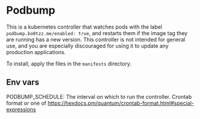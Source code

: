 # Podbump

This is a kubernetes controller that watches pods with the label `podbump.bo0tzz.me/enabled: true`, and restarts 
them if the image tag they are running has a new version. This controller is not intended for general use, and you 
are especially discouraged for using it to update any production applications. 

To install, apply the files in the `manifests` directory.

## Env vars
PODBUMP_SCHEDULE: The interval on which to run the controller. Crontab format or one of https://hexdocs.pm/quantum/crontab-format.html#special-expressions 

